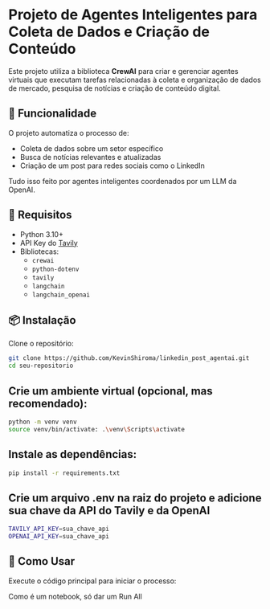 # Projeto de Agentes Inteligentes para Coleta de Dados e Criação de Conteúdo

Este projeto utiliza a biblioteca **CrewAI** para criar e gerenciar agentes virtuais que executam tarefas relacionadas à coleta e organização de dados de mercado, pesquisa de notícias e criação de conteúdo digital.

## 🧠 Funcionalidade

O projeto automatiza o processo de:

- Coleta de dados sobre um setor específico
- Busca de notícias relevantes e atualizadas
- Criação de um post para redes sociais como o LinkedIn

Tudo isso feito por agentes inteligentes coordenados por um LLM da OpenAI.

## 🧰 Requisitos

- Python 3.10+
- API Key do [Tavily](https://app.tavily.com/)
- Bibliotecas:
  - `crewai`
  - `python-dotenv`
  - `tavily`
  - `langchain`
  - `langchain_openai`

## 📦 Instalação

Clone o repositório:

```bash
git clone https://github.com/KevinShiroma/linkedin_post_agentai.git
cd seu-repositorio
```

## Crie um ambiente virtual (opcional, mas recomendado):
```bash
python -m venv venv
source venv/bin/activate: .\venv\Scripts\activate
```

## Instale as dependências:
```bash
pip install -r requirements.txt
```

## Crie um arquivo .env na raiz do projeto e adicione sua chave da API do Tavily e da OpenAI
```bash
TAVILY_API_KEY=sua_chave_api
OPENAI_API_KEY=sua_chave_api
```

## 🚀 Como Usar
Execute o código principal para iniciar o processo:

Como é um notebook, só dar um Run All





